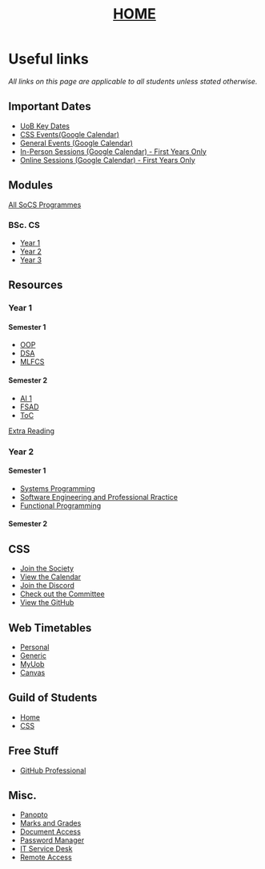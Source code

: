 <header style="text-align:center">
<h1><a href="https://mattythehacker.github.io/FirstYearCSResources/"><b>HOME</b></a></h1>
</header>

# Useful links

*All links on this page are applicable to all students unless stated otherwise.*

## Important Dates

- <a href="https://www.birmingham.ac.uk/welcome/2021/wellbeing/parents/key-dates.aspx">UoB Key Dates</a>
- <a href="https://calendar.google.com/calendar/embed?src=kg5v9k480jn2qahpmq33h8g7cs%40group.calendar.google.com&ctz=Europe%2FLondon">CSS Events(Google Calendar)</a>
- <a href="https://calendar.google.com/calendar/embed?src=311upsnbjculbu3ed2bjvlrqh8%40group.calendar.google.com&ctz=Europe%2FLondon">General Events (Google Calendar)</a>
- <a href="https://calendar.google.com/calendar/embed?src=i356ffimkc4qrtnhjajos4jt9c%40group.calendar.google.com&ctz=Europe%2FLondon">In-Person Sessions (Google Calendar) - First Years Only</a>
- <a href="https://calendar.google.com/calendar/embed?src=6q1ut7h5hj96pilm84855oclrg%40group.calendar.google.com&ctz=Europe%2FLondon">Online Sessions (Google Calendar) - First Years Only</a>

## Modules

<a href="https://www.cs.bham.ac.uk/internal/programmes/2021">All SoCS Programmes</a><br>


### BSc. CS

- <a href="https://www.cs.bham.ac.uk/internal/programmes/2021/4436/years/1">Year 1</a>
- <a href="https://www.cs.bham.ac.uk/internal/programmes/2021/4436/years/2">Year 2</a>
- <a href="https://www.cs.bham.ac.uk/internal/programmes/2021/4436/years/3">Year 3</a>


## Resources

### Year 1

#### Semester 1
- <a href="https://rl.talis.com/3/bham/lists/B7DB904B-AD4C-4058-A3E2-C1B29783B6E9.html?lang=en-GB&login=1">OOP</a>
- <a href="https://rl.talis.com/3/bham/lists/9D90A298-56FA-D257-8912-E8D987062F10.html?lang=en-GB&login=1">DSA</a> 
- <a href="https://rl.talis.com/3/bham/lists/CB5A15D8-9C29-5D06-340B-74FD52A84B65.html?lang=en-GB&login=1">MLFCS</a>

#### Semester 2
- <a href="https://rl.talis.com/3/bham/lists/6CD8B1EF-2CFC-5495-2E12-B6863ECA599D.html?lang=en-GB&login=1">AI 1</a>
- <a href="https://rl.talis.com/3/bham/lists/A592D915-F733-4481-CB8D-B6A3A2AA2F4D.html?lang=en-GB&login=1">FSAD</a>
- <a href="https://rl.talis.com/3/bham/lists/2368E554-0AE3-2A9C-2F25-51B8FA06E416.html?lang=en-GB&login=1">ToC</a>

<a href="https://rhysimus.com/resources/">Extra Reading</a>

### Year 2

#### Semester 1
- <a href="https://rl.talis.com/3/bham/lists/EF0BA679-056F-CCF1-72F3-EB7AB5FE8FEC.html"> Systems Programming </a>
- <a href="https://bham.rl.talis.com/modules/06-34258.html"> Software Engineering and Professional Rractice </a>
- <a href= "https://rl.talis.com/3/bham/lists/92283481-130F-56C1-2D70-D2D02A4CB118.html?lang=en-GB"> Functional Programming </a>


#### Semester 2




## CSS
- <a href="https://cssbham.com/join">Join the Society</a>
- <a href="https://cssbham.com/calendar">View the Calendar</a>
- <a href="https://cssbham.com/discord">Join the Discord</a>
- <a href="https://cssbham.com/committee">Check out the Committee</a>
- <a href="https://cssbham.com/github">View the GitHub</a>

## Web Timetables
- <a href="https://onlinetimetables.bham.ac.uk/Timetable/current_academic_year_2/default.aspx">Personal</a> 
- <a href="https://onlinetimetables.bham.ac.uk/Timetable/current_academic_year/">Generic</a>
- <a href="https://myuob.bham.ac.uk/dashboard/student">MyUob</a>
- <a href="https://canvas.bham.ac.uk/calendar">Canvas</a>

## Guild of Students
- <a href="https://www.guildofstudents.com/">Home</a> 
- <a href="https://www.guildofstudents.com/studentgroups/societies/css/">CSS</a>

## Free Stuff
- <a href="https://education.github.com/pack">GitHub Professional</a>

## Misc.
- <a href="https://bham.cloud.panopto.eu/Panopto/Pages/Sessions/List.aspx">Panopto</a>
- <a href="https://student-gateway.bham.ac.uk/">Marks and Grades</a>
- <a href="https://verify.bham.ac.uk/">Document Access</a>
- <a href="https://my.password.bham.ac.uk/PMUser/">Password Manager</a>
- <a href="https://universityofbirmingham.service-now.com/">IT Service Desk</a>
- <a href="https://remote.bham.ac.uk/">Remote Access</a>

